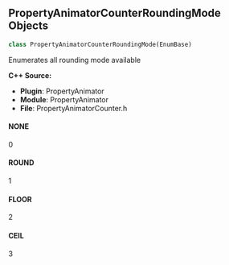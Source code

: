 ## PropertyAnimatorCounterRoundingMode Objects

```python
class PropertyAnimatorCounterRoundingMode(EnumBase)
```

Enumerates all rounding mode available

**C++ Source:**

- **Plugin**: PropertyAnimator
- **Module**: PropertyAnimator
- **File**: PropertyAnimatorCounter.h

<a id="unreal.PropertyAnimatorCounterRoundingMode.NONE"></a>

#### NONE

0

<a id="unreal.PropertyAnimatorCounterRoundingMode.ROUND"></a>

#### ROUND

1

<a id="unreal.PropertyAnimatorCounterRoundingMode.FLOOR"></a>

#### FLOOR

2

<a id="unreal.PropertyAnimatorCounterRoundingMode.CEIL"></a>

#### CEIL

3

<a id="unreal.PropertyAnimatorCycleMode"></a>